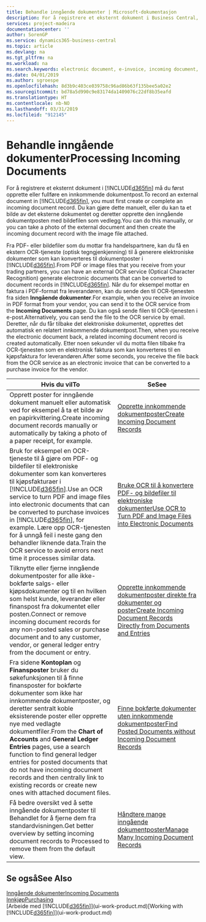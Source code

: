 ```yaml
---
title: Behandle inngående dokumenter | Microsoft-dokumentasjon
description: For å registrere et eksternt dokument i Business Central, for eksempel en PDF, må du først opprette eller fullføre en innkommende dokumentpost.
services: project-madeira
documentationcenter: ''
author: SorenGP
ms.service: dynamics365-business-central
ms.topic: article
ms.devlang: na
ms.tgt_pltfrm: na
ms.workload: na
ms.search.keywords: electronic document, e-invoice, incoming document, OCR, ecommerce, document exchange, import invoice
ms.date: 04/01/2019
ms.author: sgroespe
ms.openlocfilehash: 8d3b9c403ce039758c96ad86b63f135bee5a02e2
ms.sourcegitcommit: bd78a5d990c9e83174da1409076c22df8b35eafd
ms.translationtype: HT
ms.contentlocale: nb-NO
ms.lasthandoff: 03/31/2019
ms.locfileid: "912145"
---
```

# <a name="processing-incoming-documents"></a><span data-ttu-id="e454c-103">Behandle inngående dokumenter</span><span class="sxs-lookup"><span data-stu-id="e454c-103">Processing Incoming Documents</span></span>
<span data-ttu-id="e454c-104">For å registrere et eksternt dokument i [!INCLUDE[d365fin](includes/d365fin_md.md)] må du først opprette eller fullføre en innkommende dokumentpost.</span><span class="sxs-lookup"><span data-stu-id="e454c-104">To record an external document in [!INCLUDE[d365fin](includes/d365fin_md.md)], you must first create or complete an incoming document record.</span></span> <span data-ttu-id="e454c-105">Du kan gjøre dette manuelt, eller du kan ta et bilde av det eksterne dokumentet og deretter opprette den inngående dokumentposten med bildefilen som vedlegg.</span><span class="sxs-lookup"><span data-stu-id="e454c-105">You can do this manually, or you can take a photo of the external document and then create the incoming document record with the image file attached.</span></span>

<span data-ttu-id="e454c-106">Fra PDF- eller bildefiler som du mottar fra handelspartnere, kan du få en ekstern OCR-tjeneste (optisk tegngjenkjenning) til å generere elektroniske dokumenter som kan konverteres til dokumentposter i [!INCLUDE[d365fin](includes/d365fin_md.md)].</span><span class="sxs-lookup"><span data-stu-id="e454c-106">From PDF or image files that you receive from your trading partners, you can have an external OCR service (Optical Character Recognition) generate electronic documents that can be converted to document records in [!INCLUDE[d365fin](includes/d365fin_md.md)].</span></span> <span data-ttu-id="e454c-107">Når du for eksempel mottar en faktura i PDF-format fra leverandøren, kan du sende den til OCR-tjenesten fra siden **Inngående dokumenter**.</span><span class="sxs-lookup"><span data-stu-id="e454c-107">For example, when you receive an invoice in PDF format from your vendor, you can send it to the OCR service from the **Incoming Documents** page.</span></span> <span data-ttu-id="e454c-108">Du kan også sende filen til OCR-tjenesten i e-post.</span><span class="sxs-lookup"><span data-stu-id="e454c-108">Alternatively, you can send the file to the OCR service by email.</span></span> <span data-ttu-id="e454c-109">Deretter, når du får tilbake det elektroniske dokumentet, opprettes det automatisk en relatert innkommende dokumentpost.</span><span class="sxs-lookup"><span data-stu-id="e454c-109">Then, when you receive the electronic document back, a related incoming document record is created automatically.</span></span> <span data-ttu-id="e454c-110">Etter noen sekunder vil du motta filen tilbake fra OCR-tjenesten som en elektronisk faktura som kan konverteres til en kjøpsfaktura for leverandøren.</span><span class="sxs-lookup"><span data-stu-id="e454c-110">After some seconds, you receive the file back from the OCR service as an electronic invoice that can be converted to a purchase invoice for the vendor.</span></span>

| <span data-ttu-id="e454c-111">Hvis du vil</span><span class="sxs-lookup"><span data-stu-id="e454c-111">To</span></span> | <span data-ttu-id="e454c-112">Se</span><span class="sxs-lookup"><span data-stu-id="e454c-112">See</span></span> |
| --- | --- |
| <span data-ttu-id="e454c-113">Opprett poster for inngående dokument manuelt eller automatisk ved for eksempel å ta et bilde av en papirkvittering.</span><span class="sxs-lookup"><span data-stu-id="e454c-113">Create incoming document records manually or automatically by taking a photo of a paper receipt, for example.</span></span> |[<span data-ttu-id="e454c-114">Opprette innkommende dokumentposter</span><span class="sxs-lookup"><span data-stu-id="e454c-114">Create Incoming Document Records</span></span>](across-how-create-income-document-records.md) |
| <span data-ttu-id="e454c-115">Bruk for eksempel en OCR-tjeneste til å gjøre om PDF- og bildefiler til elektroniske dokumenter som kan konverteres til kjøpsfakturaer i [!INCLUDE[d365fin](includes/d365fin_md.md)].</span><span class="sxs-lookup"><span data-stu-id="e454c-115">Use an OCR service to turn PDF and image files into electronic documents that can be converted to purchase invoices in [!INCLUDE[d365fin](includes/d365fin_md.md)], for example.</span></span> <span data-ttu-id="e454c-116">Lære opp OCR-tjenesten for å unngå feil i neste gang den behandler liknende data.</span><span class="sxs-lookup"><span data-stu-id="e454c-116">Train the OCR service to avoid errors next time it processes similar data.</span></span> |[<span data-ttu-id="e454c-117">Bruke OCR til å konvertere PDF- og bildefiler til elektroniske dokumenter</span><span class="sxs-lookup"><span data-stu-id="e454c-117">Use OCR to Turn PDF and Image Files into Electronic Documents</span></span>](across-how-use-ocr-pdf-images-files.md) |
| <span data-ttu-id="e454c-118">Tilknytte eller fjerne inngående dokumentposter for alle ikke-bokførte salgs- eller kjøpsdokumenter og til en hvilken som helst kunde, leverandør eller finanspost fra dokumentet eller posten.</span><span class="sxs-lookup"><span data-stu-id="e454c-118">Connect or remove incoming document records for any non-posted sales or purchase document and to any customer, vendor, or general ledger entry from the document or entry.</span></span> |[<span data-ttu-id="e454c-119">Opprette innkommende dokumentposter direkte fra dokumenter og poster</span><span class="sxs-lookup"><span data-stu-id="e454c-119">Create Incoming Document Records Directly from Documents and Entries</span></span>](across-how-connect-disconnect-income-document-records.md) |
| <span data-ttu-id="e454c-120">Fra sidene **Kontoplan** og **Finansposter** bruker du søkefunksjonen til å finne finansposter for bokførte dokumenter som ikke har innkommende dokumentposter, og deretter sentralt koble eksisterende poster eller opprette nye med vedlagte dokumentfiler.</span><span class="sxs-lookup"><span data-stu-id="e454c-120">From the **Chart of Accounts** and **General Ledger Entries** pages, use a search function to find general ledger entries for posted documents that do not have incoming document records and then centrally link to existing records or create new ones with attached document files.</span></span> |[<span data-ttu-id="e454c-121">Finne bokførte dokumenter uten innkommende dokumentposter</span><span class="sxs-lookup"><span data-stu-id="e454c-121">Find Posted Documents without Incoming Document Records</span></span>](across-how-find-posted-documents-without-income-document-records.md) |
| <span data-ttu-id="e454c-122">Få bedre oversikt ved å sette inngående dokumentposter til Behandlet for å fjerne dem fra standardvisningen.</span><span class="sxs-lookup"><span data-stu-id="e454c-122">Get better overview by setting incoming document records to Processed to remove them from the default view.</span></span> |[<span data-ttu-id="e454c-123">Håndtere mange inngående dokumentposter</span><span class="sxs-lookup"><span data-stu-id="e454c-123">Manage Many Incoming Document Records</span></span>](across-how-manage-many-income-document-records.md) |

## <a name="see-also"></a><span data-ttu-id="e454c-124">Se også</span><span class="sxs-lookup"><span data-stu-id="e454c-124">See Also</span></span>
[<span data-ttu-id="e454c-125">Inngående dokumenter</span><span class="sxs-lookup"><span data-stu-id="e454c-125">Incoming Documents</span></span>](across-income-documents.md)  
[<span data-ttu-id="e454c-126">Innkjøp</span><span class="sxs-lookup"><span data-stu-id="e454c-126">Purchasing</span></span>](purchasing-manage-purchasing.md)  
<span data-ttu-id="e454c-127">[Arbeide med [!INCLUDE[d365fin](includes/d365fin_md.md)]](ui-work-product.md)</span><span class="sxs-lookup"><span data-stu-id="e454c-127">[Working with [!INCLUDE[d365fin](includes/d365fin_md.md)]](ui-work-product.md)</span></span>
